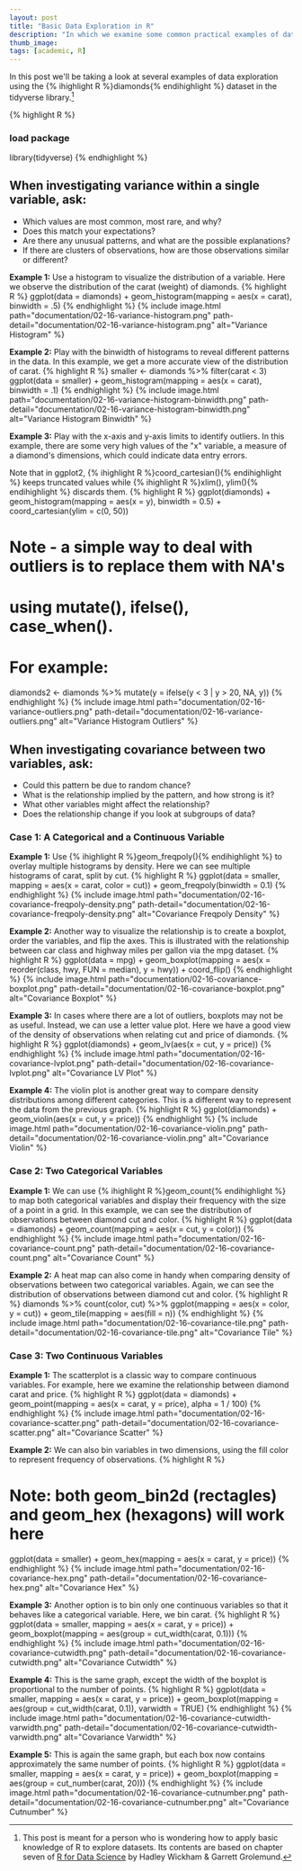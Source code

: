 ```yaml
---
layout: post
title: "Basic Data Exploration in R"
description: "In which we examine some common practical examples of data exploration: observing variance and co-variance with histograms, boxplots, scatterplots, and heat maps."
thumb_image: 
tags: [academic, R]
---
```


In this post we'll be taking a look at several examples of data exploration using the {% ihighlight R %}diamonds{% endihighlight %} dataset in the tidyverse library.[^1]

[^1]: This post is meant for a person who is wondering how to apply basic knowledge of R to explore datasets. Its contents are based on chapter seven of [R for Data Science](https://r4ds.had.co.nz/index.html) by Hadley Wickham & Garrett Grolemund.

{% highlight R %}
### load package
library(tidyverse)
{% endhighlight %}

## When investigating variance within a single variable, ask:
* Which values are most common, most rare, and why? 
* Does this match your expectations?
* Are there any unusual patterns, and what are the possible explanations?
* If there are clusters of observations, how are those observations similar or different?

**Example 1:** Use a histogram to visualize the distribution of a variable. Here we observe the distribution of the carat (weight) of diamonds.
{% highlight R %}
ggplot(data = diamonds) +
  geom_histogram(mapping = aes(x = carat), binwidth = .5)
{% endhighlight %}
{% include image.html path="documentation/02-16-variance-histogram.png"
                      path-detail="documentation/02-16-variance-histogram.png"
                      alt="Variance Histogram" %}

**Example 2:** Play with the binwidth of histograms to reveal different patterns in the data. In this example, we get a more accurate view of the distribution of carat.
{% highlight R %}
smaller <- diamonds %>%
  filter(carat < 3)
ggplot(data = smaller) +
  geom_histogram(mapping = aes(x = carat), binwidth = .1)
{% endhighlight %}
{% include image.html path="documentation/02-16-variance-histogram-binwidth.png"
                      path-detail="documentation/02-16-variance-histogram-binwidth.png"
                      alt="Variance Histogram Binwidth" %}

**Example 3:** Play with the x-axis and y-axis limits to identify outliers. In this example, there are some very high values of the "x" variable, a measure of a diamond's dimensions, which could indicate data entry errors. 

Note that in ggplot2, {% ihighlight R %}coord_cartesian(){% endihighlight %} keeps truncated values while {% ihighlight R %}xlim(), ylim(){% endihighlight %} discards them.
{% highlight R %}
ggplot(diamonds) + 
  geom_histogram(mapping = aes(x = y), binwidth = 0.5) +
  coord_cartesian(ylim = c(0, 50))

# Note - a simple way to deal with outliers is to replace them with NA's
#   using mutate(), ifelse(), case_when(). 
# For example:
diamonds2 <- diamonds %>%
  mutate(y = ifelse(y < 3 | y > 20, NA, y))
{% endhighlight %}
{% include image.html path="documentation/02-16-variance-outliers.png"
                      path-detail="documentation/02-16-variance-outliers.png"
                      alt="Variance Histogram Outliers" %}

## When investigating covariance between two variables, ask:
* Could this pattern be due to random chance? 
* What is the relationship implied by the pattern, and how strong is it?
* What other variables might affect the relationship?
* Does the relationship change if you look at subgroups of data?

### Case 1: A Categorical and a Continuous Variable
**Example 1:** Use {% ihighlight R %}geom_freqpoly(){% endihighlight %} to overlay multiple histograms by density. Here we can see multiple histograms of carat, split by cut.
{% highlight R %}
ggplot(data = smaller, mapping = aes(x = carat, color = cut)) +
  geom_freqpoly(binwidth = 0.1)
{% endhighlight %}
{% include image.html path="documentation/02-16-covariance-freqpoly-density.png"
                      path-detail="documentation/02-16-covariance-freqpoly-density.png"
                      alt="Covariance Freqpoly Density" %}

**Example 2:** Another way to visualize the relationship is to create a boxplot, order the variables, and flip the axes. This is illustrated with the relationship between car class and highway miles per gallon via the mpg dataset. 
{% highlight R %}
ggplot(data = mpg) +
  geom_boxplot(mapping = aes(x = reorder(class, hwy, FUN = median), y = hwy)) +
  coord_flip()
{% endhighlight %}
{% include image.html path="documentation/02-16-covariance-boxplot.png"
                      path-detail="documentation/02-16-covariance-boxplot.png"
                      alt="Covariance Boxplot" %}

**Example 3:** In cases where there are a lot of outliers, boxplots may not be as useful. Instead, we can use a letter value plot. Here we have a good view of the density of observations when relating cut and price of diamonds.
{% highlight R %}
ggplot(diamonds) +
  geom_lv(aes(x = cut, y = price))
{% endhighlight %}
{% include image.html path="documentation/02-16-covariance-lvplot.png"
                      path-detail="documentation/02-16-covariance-lvplot.png"
                      alt="Covariance LV Plot" %}

**Example 4:** The violin plot is another great way to compare density distributions among different categories. This is a different way to represent the data from the previous graph.
{% highlight R %}
ggplot(diamonds) +
  geom_violin(aes(x = cut, y = price))
{% endhighlight %}
{% include image.html path="documentation/02-16-covariance-violin.png"
                      path-detail="documentation/02-16-covariance-violin.png"
                      alt="Covariance Violin" %}

### Case 2: Two Categorical Variables

**Example 1:** We can use {% ihighlight R %}geom_count{% endihighlight %} to map both categorical variables and display their frequency with the size of a point in a grid. In this example, we can see the distribution of observations between diamond cut and color. 
{% highlight R %}
ggplot(data = diamonds) +
  geom_count(mapping = aes(x = cut, y = color))
{% endhighlight %}
{% include image.html path="documentation/02-16-covariance-count.png"
                      path-detail="documentation/02-16-covariance-count.png"
                      alt="Covariance Count" %}

**Example 2:** A heat map can also come in handy when comparing density of observations between two categorical variables. Again, we can see the distribution of observations between diamond cut and color.
{% highlight R %}
diamonds %>%
  count(color, cut) %>%
  ggplot(mapping = aes(x = color, y = cut)) +
    geom_tile(mapping = aes(fill = n))
{% endhighlight %}
{% include image.html path="documentation/02-16-covariance-tile.png"
                      path-detail="documentation/02-16-covariance-tile.png"
                      alt="Covariance Tile" %}


### Case 3: Two Continuous Variables

**Example 1:** The scatterplot is a classic way to compare continuous variables. For example, here we examine the relationship between diamond carat and price.
{% highlight R %}
ggplot(data = diamonds) + 
  geom_point(mapping = aes(x = carat, y = price), alpha = 1 / 100)
{% endhighlight %}
{% include image.html path="documentation/02-16-covariance-scatter.png"
                      path-detail="documentation/02-16-covariance-scatter.png"
                      alt="Covariance Scatter" %}

**Example 2:** We can also bin variables in two dimensions, using the fill color to represent frequency of observations. 
{% highlight R %}
# Note: both geom_bin2d (rectagles) and geom_hex (hexagons) will work here
ggplot(data = smaller) +
  geom_hex(mapping = aes(x = carat, y = price))
{% endhighlight %}
{% include image.html path="documentation/02-16-covariance-hex.png"
                      path-detail="documentation/02-16-covariance-hex.png"
                      alt="Covariance Hex" %}

**Example 3:** Another option is to bin only one continuous variables so that it behaves like a categorical variable. Here, we bin carat.
{% highlight R %}
ggplot(data = smaller, mapping = aes(x = carat, y = price)) + 
  geom_boxplot(mapping = aes(group = cut_width(carat, 0.1)))
{% endhighlight %}
{% include image.html path="documentation/02-16-covariance-cutwidth.png"
                      path-detail="documentation/02-16-covariance-cutwidth.png"
                      alt="Covariance Cutwidth" %}

**Example 4:** This is the same graph, except the width of the boxplot is proportional to the number of points.
{% highlight R %}
ggplot(data = smaller, mapping = aes(x = carat, y = price)) + 
  geom_boxplot(mapping = aes(group = cut_width(carat, 0.1)), varwidth = TRUE)
{% endhighlight %}
{% include image.html path="documentation/02-16-covariance-cutwidth-varwidth.png"
                      path-detail="documentation/02-16-covariance-cutwidth-varwidth.png"
                      alt="Covariance Varwidth" %}

**Example 5:** This is again the same graph, but each box now contains approximately the same number of points.
{% highlight R %}
ggplot(data = smaller, mapping = aes(x = carat, y = price)) + 
  geom_boxplot(mapping = aes(group = cut_number(carat, 20)))
{% endhighlight %}
{% include image.html path="documentation/02-16-covariance-cutnumber.png"
                      path-detail="documentation/02-16-covariance-cutnumber.png"
                      alt="Covariance Cutnumber" %}
